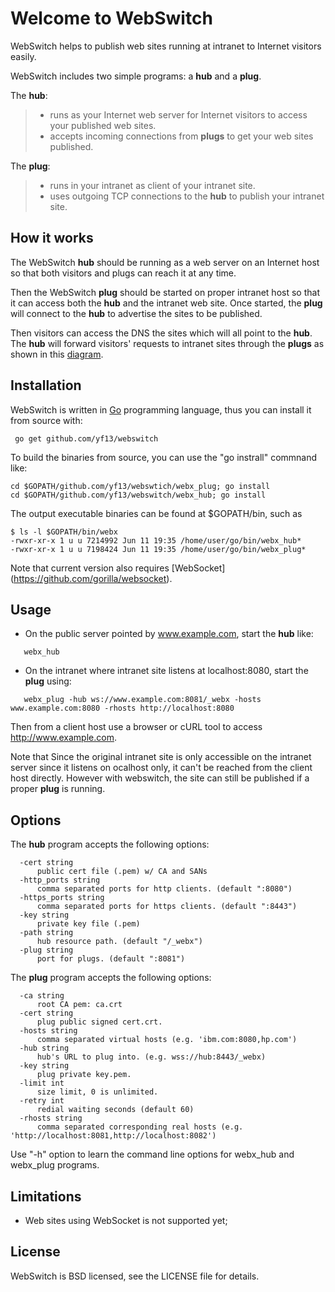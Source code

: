 Welcome to WebSwitch
===================

WebSwitch helps to publish web sites running at intranet to Internet visitors easily. 

WebSwitch includes two simple programs: a **hub** and a **plug**. 

The **hub**:

 > - runs as your Internet web server for Internet visitors to access your published web sites. 
 > - accepts incoming connections from **plugs** to get your web sites published.

The **plug**: 

> 
> - runs in your intranet as client of your intranet site.
> - uses outgoing TCP connections to the **hub** to publish your intranet site.

How it works
-------------

The WebSwitch **hub** should be running as a web server on an Internet host so that both visitors 
and plugs can reach it at any time. 

Then the WebSwitch **plug** should be started on proper intranet host so that it can access both
the **hub** and the intranet web site. Once started, the **plug** will connect to the **hub** to
advertise the sites to be published.

Then visitors can access the DNS the sites which will all point to the **hub**. The **hub** will forward visitors' requests to intranet sites through the **plugs** as shown in this [diagram](./how-it-works.png). 


Installation 
-------------

WebSwitch is written in [Go](http://golang.org) programming language, thus you can install it from source with:

   ```
	go get github.com/yf13/webswitch
   ```

To build the binaries from source, you can use the "go instrall" commnand like: 

   ```
   cd $GOPATH/github.com/yf13/webswtich/webx_plug; go install
   cd $GOPATH/github.com/yf13/webswitch/webx_hub; go install
   ```

The output executable binaries can be found at $GOPATH/bin, such as 

   ```
   $ ls -l $GOPATH/bin/webx
   -rwxr-xr-x 1 u u 7214992 Jun 11 19:35 /home/user/go/bin/webx_hub*
   -rwxr-xr-x 1 u u 7198424 Jun 11 19:35 /home/user/go/bin/webx_plug*
   ```

Note that current version also requires [WebSocket] (https://github.com/gorilla/websocket).

Usage
---------

- On the public server pointed by www.example.com, start the **hub** like:

```
   webx_hub
```

- On the intranet where intranet site listens at localhost:8080, start the **plug** using:

```
   webx_plug -hub ws://www.example.com:8081/_webx -hosts www.example.com:8080 -rhosts http://localhost:8080

```

Then from a client host use a browser or cURL tool to access http://www.example.com.

Note that Since the original intranet site is only accessible on the intranet server since it listens on ocalhost only, it can't be reached from the client host directly. However with webswitch, the site can still be published if a proper **plug** is running.

Options
--------

The **hub** program accepts the following options:

```
  -cert string
      public cert file (.pem) w/ CA and SANs
  -http_ports string
      comma separated ports for http clients. (default ":8080")
  -https_ports string
      comma separated ports for https clients. (default ":8443")
  -key string
      private key file (.pem)
  -path string
      hub resource path. (default "/_webx")
  -plug string
      port for plugs. (default ":8081")
```

The **plug** program accepts the following options:

```
  -ca string
      root CA pem: ca.crt
  -cert string
      plug public signed cert.crt.
  -hosts string
      comma separated virtual hosts (e.g. 'ibm.com:8080,hp.com')
  -hub string
      hub's URL to plug into. (e.g. wss://hub:8443/_webx)
  -key string
      plug private key.pem.
  -limit int
      size limit, 0 is unlimited.
  -retry int
      redial waiting seconds (default 60)
  -rhosts string
      comma separated corresponding real hosts (e.g. 'http://localhost:8081,http://localhost:8082')
```

Use "-h" option to learn the command line options for webx_hub and webx_plug programs.




Limitations
----------------

 - Web sites using WebSocket is not supported yet;
 

License
-----------

WebSwitch is BSD licensed, see the LICENSE file for details.


